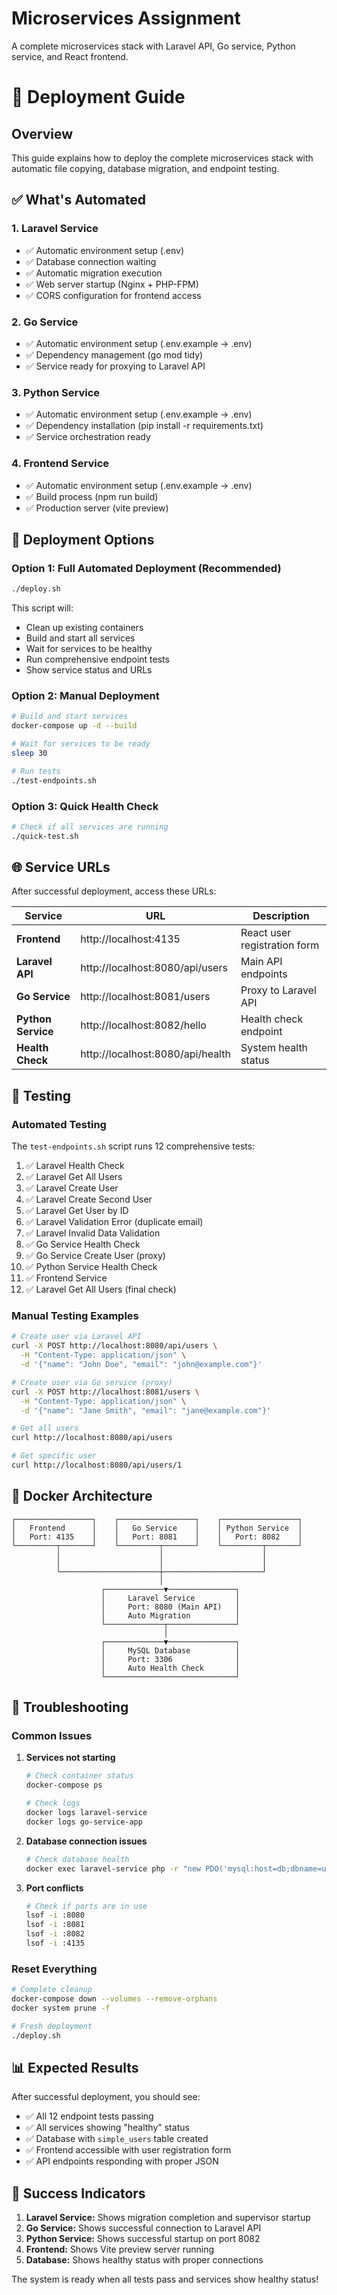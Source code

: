 # Microservices Assignment

A complete microservices stack with Laravel API, Go service, Python service, and React frontend.

# 🚀 Deployment Guide

## Overview
This guide explains how to deploy the complete microservices stack with automatic file copying, database migration, and endpoint testing.

## ✅ What's Automated

### 1. Laravel Service
- ✅ Automatic environment setup (.env)
- ✅ Database connection waiting
- ✅ Automatic migration execution
- ✅ Web server startup (Nginx + PHP-FPM)
- ✅ CORS configuration for frontend access

### 2. Go Service
- ✅ Automatic environment setup (.env.example → .env)
- ✅ Dependency management (go mod tidy)
- ✅ Service ready for proxying to Laravel API

### 3. Python Service
- ✅ Automatic environment setup (.env.example → .env)
- ✅ Dependency installation (pip install -r requirements.txt)
- ✅ Service orchestration ready

### 4. Frontend Service
- ✅ Automatic environment setup (.env.example → .env)
- ✅ Build process (npm run build)
- ✅ Production server (vite preview)

## 🎯 Deployment Options

### Option 1: Full Automated Deployment (Recommended)
```bash
./deploy.sh
```
This script will:
- Clean up existing containers
- Build and start all services
- Wait for services to be healthy
- Run comprehensive endpoint tests
- Show service status and URLs

### Option 2: Manual Deployment
```bash
# Build and start services
docker-compose up -d --build

# Wait for services to be ready
sleep 30

# Run tests
./test-endpoints.sh
```

### Option 3: Quick Health Check
```bash
# Check if all services are running
./quick-test.sh
```

## 🌐 Service URLs

After successful deployment, access these URLs:

| Service | URL | Description |
|---------|-----|-------------|
| **Frontend** | http://localhost:4135 | React user registration form |
| **Laravel API** | http://localhost:8080/api/users | Main API endpoints |
| **Go Service** | http://localhost:8081/users | Proxy to Laravel API |
| **Python Service** | http://localhost:8082/hello | Health check endpoint |
| **Health Check** | http://localhost:8080/api/health | System health status |

## 🧪 Testing

### Automated Testing
The `test-endpoints.sh` script runs 12 comprehensive tests:

1. ✅ Laravel Health Check
2. ✅ Laravel Get All Users
3. ✅ Laravel Create User
4. ✅ Laravel Create Second User
5. ✅ Laravel Get User by ID
6. ✅ Laravel Validation Error (duplicate email)
7. ✅ Laravel Invalid Data Validation
8. ✅ Go Service Health Check
9. ✅ Go Service Create User (proxy)
10. ✅ Python Service Health Check
11. ✅ Frontend Service
12. ✅ Laravel Get All Users (final check)

### Manual Testing Examples
```bash
# Create user via Laravel API
curl -X POST http://localhost:8080/api/users \
  -H "Content-Type: application/json" \
  -d '{"name": "John Doe", "email": "john@example.com"}'

# Create user via Go service (proxy)
curl -X POST http://localhost:8081/users \
  -H "Content-Type: application/json" \
  -d '{"name": "Jane Smith", "email": "jane@example.com"}'

# Get all users
curl http://localhost:8080/api/users

# Get specific user
curl http://localhost:8080/api/users/1
```

## 🐳 Docker Architecture

```
┌─────────────────┐    ┌─────────────────┐    ┌─────────────────┐
│   Frontend      │    │   Go Service    │    │ Python Service  │
│   Port: 4135    │    │   Port: 8081    │    │   Port: 8082    │
└─────────┬───────┘    └─────────┬───────┘    └─────────┬───────┘
          │                      │                      │
          │                      │                      │
          └──────────────────────┼──────────────────────┘
                                 │
                    ┌─────────────▼───────────────┐
                    │     Laravel Service         │
                    │     Port: 8080 (Main API)   │
                    │     Auto Migration          │
                    └─────────────┬───────────────┘
                                  │
                    ┌─────────────▼───────────────┐
                    │     MySQL Database          │
                    │     Port: 3306              │
                    │     Auto Health Check       │
                    └─────────────────────────────┘
```

## 🔧 Troubleshooting

### Common Issues

1. **Services not starting**
   ```bash
   # Check container status
   docker-compose ps
   
   # Check logs
   docker logs laravel-service
   docker logs go-service-app
   ```

2. **Database connection issues**
   ```bash
   # Check database health
   docker exec laravel-service php -r "new PDO('mysql:host=db;dbname=users_db', 'root', 'example');"
   ```

3. **Port conflicts**
   ```bash
   # Check if ports are in use
   lsof -i :8080
   lsof -i :8081
   lsof -i :8082
   lsof -i :4135
   ```

### Reset Everything
```bash
# Complete cleanup
docker-compose down --volumes --remove-orphans
docker system prune -f

# Fresh deployment
./deploy.sh
```

## 📊 Expected Results

After successful deployment, you should see:

- ✅ All 12 endpoint tests passing
- ✅ All services showing "healthy" status
- ✅ Database with `simple_users` table created
- ✅ Frontend accessible with user registration form
- ✅ API endpoints responding with proper JSON

## 🎉 Success Indicators

1. **Laravel Service:** Shows migration completion and supervisor startup
2. **Go Service:** Shows successful connection to Laravel API
3. **Python Service:** Shows successful startup on port 8082
4. **Frontend:** Shows Vite preview server running
5. **Database:** Shows healthy status with proper connections

The system is ready when all tests pass and services show healthy status!
